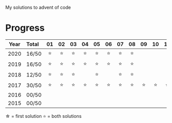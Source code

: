 My solutions to advent of code

# Progress

| Year | Total | 01  | 02  | 03  | 04  | 05  | 06  | 07  | 08  | 09  | 10  | 11  | 12  | 13  | 14  | 15  | 16  | 17  | 18  | 19  | 20  | 21  | 22  | 23  | 24  | 25  |
|:----:|:------|:---:|:---:|:---:|:---:|:---:|:---:|:---:|:---:|:---:|:---:|:---:|:---:|:---:|:---:|:---:|:---:|:---:|:---:|:---:|:---:|:---:|:---:|:---:|:---:|:---:|
| 2020 | 16/50 | ⭐   | ⭐   | ⭐  | ⭐   | ⭐   | ⭐  | ⭐   | ⭐  | 
| 2019 | 16/50 | ⭐   | ⭐   | ⭐  | ⭐   | ⭐   | ⭐  | ⭐   | ⭐  |     |     |     |     |     |     |     |     |     |     |     |     |     |     |     |     |     |
| 2018 | 12/50 | ⭐   | ⭐   | ⭐  |     | ⭐   |     | ⭐   | ⭐  |     |     |     |     |     |     |     |     |     |     |     |     |     |     |     |     |     |
| 2017 | 30/50 | ⭐   | ⭐   | ⭐  | ⭐   | ⭐   | ⭐  | ⭐   | ⭐   | ⭐  | ⭐   | ⭐   | ⭐  | ☆   |     | ⭐   | ☆   |     | ⭐  |     |     |     |     |     |     |     |
| 2016 | 00/50 |     |     |     |     |     |     |     |     |     |     |     |     |     |     |     |     |     |     |     |     |     |     |     |     |     |
| 2015 | 00/50 |     |     |     |     |     |     |     |     |     |     |     |     |     |     |     |     |     |     |     |     |     |     |     |     |     |

☆ = first solution
⭐ = both solutions
